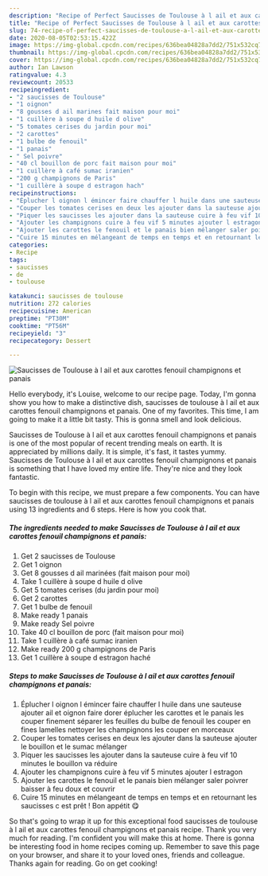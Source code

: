 ```yaml
---
description: "Recipe of Perfect Saucisses de Toulouse à l ail et aux carottes fenouil champignons et panais"
title: "Recipe of Perfect Saucisses de Toulouse à l ail et aux carottes fenouil champignons et panais"
slug: 74-recipe-of-perfect-saucisses-de-toulouse-a-l-ail-et-aux-carottes-fenouil-champignons-et-panais
date: 2020-08-05T02:53:15.422Z
image: https://img-global.cpcdn.com/recipes/636bea04828a7dd2/751x532cq70/saucisses-de-toulouse-a-l-ail-et-aux-carottes-fenouil-champignons-et-panais-photo-principale-de-la-recette.jpg
thumbnail: https://img-global.cpcdn.com/recipes/636bea04828a7dd2/751x532cq70/saucisses-de-toulouse-a-l-ail-et-aux-carottes-fenouil-champignons-et-panais-photo-principale-de-la-recette.jpg
cover: https://img-global.cpcdn.com/recipes/636bea04828a7dd2/751x532cq70/saucisses-de-toulouse-a-l-ail-et-aux-carottes-fenouil-champignons-et-panais-photo-principale-de-la-recette.jpg
author: Ian Lawson
ratingvalue: 4.3
reviewcount: 20533
recipeingredient:
- "2 saucisses de Toulouse"
- "1 oignon"
- "8 gousses d ail marines fait maison pour moi"
- "1 cuillère à soupe d huile d olive"
- "5 tomates cerises du jardin pour moi"
- "2 carottes"
- "1 bulbe de fenouil"
- "1 panais"
- " Sel poivre"
- "40 cl bouillon de porc fait maison pour moi"
- "1 cuillère à café sumac iranien"
- "200 g champignons de Paris"
- "1 cuillère à soupe d estragon hach"
recipeinstructions:
- "Éplucher l oignon l émincer faire chauffer l huile dans une sauteuse ajouter ail et oignon faire dorer éplucher les carottes et le panais les couper finement séparer les feuilles du bulbe de fenouil les couper en fines lamelles nettoyer les champignons les couper en morceaux"
- "Couper les tomates cerises en deux les ajouter dans la sauteuse ajouter le bouillon et le sumac mélanger"
- "Piquer les saucisses les ajouter dans la sauteuse cuire à feu vif 10 minutes le bouillon va réduire"
- "Ajouter les champignons cuire à feu vif 5 minutes ajouter l estragon"
- "Ajouter les carottes le fenouil et le panais bien mélanger saler poivrer baisser à feu doux et couvrir"
- "Cuire 15 minutes en mélangeant de temps en temps et en retournant les saucisses c est prêt ! Bon appétit 😋"
categories:
- Recipe
tags:
- saucisses
- de
- toulouse

katakunci: saucisses de toulouse 
nutrition: 272 calories
recipecuisine: American
preptime: "PT30M"
cooktime: "PT56M"
recipeyield: "3"
recipecategory: Dessert

---
```



![Saucisses de Toulouse à l ail et aux carottes fenouil champignons et panais](https://img-global.cpcdn.com/recipes/636bea04828a7dd2/751x532cq70/saucisses-de-toulouse-a-l-ail-et-aux-carottes-fenouil-champignons-et-panais-photo-principale-de-la-recette.jpg)

Hello everybody, it's Louise, welcome to our recipe page. Today, I'm gonna show you how to make a distinctive dish, saucisses de toulouse à l ail et aux carottes fenouil champignons et panais. One of my favorites. This time, I am going to make it a little bit tasty. This is gonna smell and look delicious.

Saucisses de Toulouse à l ail et aux carottes fenouil champignons et panais is one of the most popular of recent trending meals on earth. It is appreciated by millions daily. It is simple, it's fast, it tastes yummy. Saucisses de Toulouse à l ail et aux carottes fenouil champignons et panais is something that I have loved my entire life. They're nice and they look fantastic.




To begin with this recipe, we must prepare a few components. You can have saucisses de toulouse à l ail et aux carottes fenouil champignons et panais using 13 ingredients and 6 steps. Here is how you cook that.

<!--inarticleads1-->

##### The ingredients needed to make Saucisses de Toulouse à l ail et aux carottes fenouil champignons et panais:

1. Get 2 saucisses de Toulouse
1. Get 1 oignon
1. Get 8 gousses d ail marinées (fait maison pour moi)
1. Take 1 cuillère à soupe d huile d olive
1. Get 5 tomates cerises (du jardin pour moi)
1. Get 2 carottes
1. Get 1 bulbe de fenouil
1. Make ready 1 panais
1. Make ready  Sel poivre
1. Take 40 cl bouillon de porc (fait maison pour moi)
1. Take 1 cuillère à café sumac iranien
1. Make ready 200 g champignons de Paris
1. Get 1 cuillère à soupe d estragon haché




<!--inarticleads2-->

##### Steps to make Saucisses de Toulouse à l ail et aux carottes fenouil champignons et panais:

1. Éplucher l oignon l émincer faire chauffer l huile dans une sauteuse ajouter ail et oignon faire dorer éplucher les carottes et le panais les couper finement séparer les feuilles du bulbe de fenouil les couper en fines lamelles nettoyer les champignons les couper en morceaux
1. Couper les tomates cerises en deux les ajouter dans la sauteuse ajouter le bouillon et le sumac mélanger
1. Piquer les saucisses les ajouter dans la sauteuse cuire à feu vif 10 minutes le bouillon va réduire
1. Ajouter les champignons cuire à feu vif 5 minutes ajouter l estragon
1. Ajouter les carottes le fenouil et le panais bien mélanger saler poivrer baisser à feu doux et couvrir
1. Cuire 15 minutes en mélangeant de temps en temps et en retournant les saucisses c est prêt ! Bon appétit 😋




So that's going to wrap it up for this exceptional food saucisses de toulouse à l ail et aux carottes fenouil champignons et panais recipe. Thank you very much for reading. I'm confident you will make this at home. There is gonna be interesting food in home recipes coming up. Remember to save this page on your browser, and share it to your loved ones, friends and colleague. Thanks again for reading. Go on get cooking!
